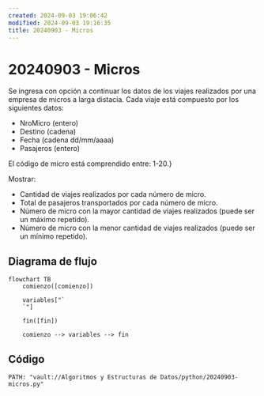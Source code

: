 ```yaml
---
created: 2024-09-03 19:06:42
modified: 2024-09-03 19:16:35
title: 20240903 - Micros
---
```


# 20240903 - Micros

Se ingresa con opción a continuar los datos de los viajes realizados por una empresa de micros a larga distacia. Cada viaje está compuesto por los siguientes datos:

- NroMicro (entero)
- Destino (cadena)
- Fecha (cadena dd/mm/aaaa)
- Pasajeros (entero)

El código de micro está comprendido entre: 1-20.}

Mostrar:

- Cantidad de viajes realizados por cada número de micro.
- Total de pasajeros transportados por cada número de micro.
- Número de micro con la mayor cantidad de viajes realizados (puede ser un máximo repetido).
- Número de micro con la menor cantidad de viajes realizados (puede ser un mínimo repetido).

## Diagrama de flujo

```mermaid
flowchart TB
	comienzo([comienzo])
    
	variables["`
	`"]
    
    fin([fin])
    
	comienzo --> variables --> fin
```

## Código

```embed-python
PATH: "vault://Algoritmos y Estructuras de Datos/python/20240903-micros.py"
```
